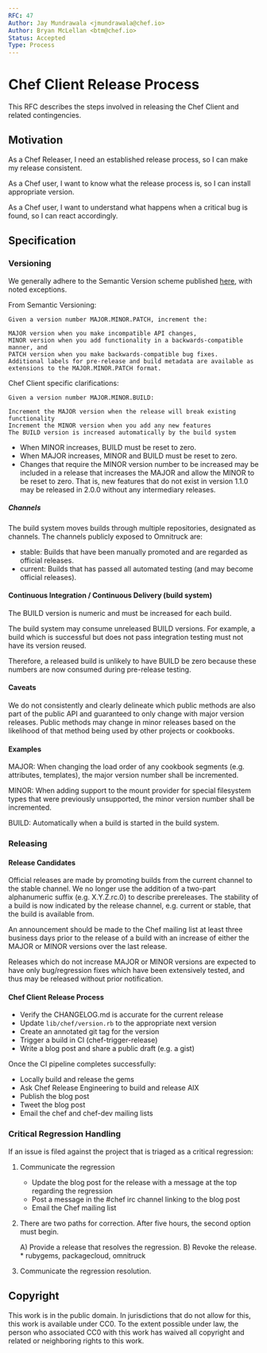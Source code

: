 ```yaml
---
RFC: 47
Author: Jay Mundrawala <jmundrawala@chef.io>
Author: Bryan McLellan <btm@chef.io>
Status: Accepted
Type: Process
---
```


# Chef Client Release Process

This RFC describes the steps involved in releasing the Chef Client and related contingencies.

## Motivation

As a Chef Releaser,
I need an established release process,
so I can make my release consistent.

As a Chef user,
I want to know what the release process is,
so I can install appropriate version.

As a Chef user,
I want to understand what happens when a critical bug is found,
so I can react accordingly.

## Specification

### Versioning

We generally adhere to the Semantic Version scheme published [here](http://semver.org/), with noted exceptions.

From Semantic Versioning:

```
Given a version number MAJOR.MINOR.PATCH, increment the:

MAJOR version when you make incompatible API changes,
MINOR version when you add functionality in a backwards-compatible manner, and
PATCH version when you make backwards-compatible bug fixes.
Additional labels for pre-release and build metadata are available as extensions to the MAJOR.MINOR.PATCH format.
```

Chef Client specific clarifications:

```
Given a version number MAJOR.MINOR.BUILD:

Increment the MAJOR version when the release will break existing functionality
Increment the MINOR version when you add any new features
The BUILD version is increased automatically by the build system
```

* When MINOR increases, BUILD must be reset to zero.
* When MAJOR increases, MINOR and BUILD must be reset to zero.
* Changes that require the MINOR version number to be increased may be included in a release that increases the MAJOR and allow the MINOR to be reset to zero. That is, new features that do not exist in version 1.1.0 may be released in 2.0.0 without any intermediary releases.

##### Channels

The build system moves builds through multiple repositories, designated as channels. The channels publicly exposed to Omnitruck are:

* stable: Builds that have been manually promoted and are regarded as official releases.
* current: Builds that has passed all automated testing (and may become official releases).

#### Continuous Integration / Continuous Delivery (build system)

The BUILD version is numeric and must be increased for each build.

The build system may consume unreleased BUILD versions. For example, a build which is successful but does not pass integration testing must not have its version reused.

Therefore, a released build is unlikely to have BUILD be zero because these numbers are now consumed during pre-release testing.

#### Caveats

We do not consistently and clearly delineate which public methods are also part of the public API and guaranteed to only change with major version releases. Public methods may change in minor releases based on the likelihood of that method being used by other projects or cookbooks.

#### Examples

MAJOR: When changing the load order of any cookbook segments (e.g. attributes, templates), the major version number shall be incremented.

MINOR: When adding support to the mount provider for special filesystem types that were previously unsupported, the minor version number shall be incremented.

BUILD: Automatically when a build is started in the build system. 

### Releasing

#### Release Candidates

Official releases are made by promoting builds from the current channel to the stable channel. We no longer use the addition of a two-part alphanumeric suffix (e.g. X.Y.Z.rc.0) to describe prereleases. The stability of a build is now indicated by the release channel, e.g. current or stable, that the build is available from.

An announcement should be made to the Chef mailing list at least three business days prior to the release of a build with an increase of either the MAJOR or MINOR versions over the last release. 

Releases which do not increase MAJOR or MINOR versions are expected to have only bug/regression fixes which have been extensively tested, and thus may be released without prior notification.

#### Chef Client Release Process

* Verify the CHANGELOG.md is accurate for the current release
* Update ```lib/chef/version.rb``` to the appropriate next version
* Create an annotated git tag for the version
* Trigger a build in CI (chef-trigger-release)
* Write a blog post and share a public draft (e.g. a gist)

Once the CI pipeline completes successfully:

* Locally build and release the gems
* Ask Chef Release Engineering to build and release AIX
* Publish the blog post
* Tweet the blog post
* Email the chef and chef-dev mailing lists

### Critical Regression Handling

If an issue is filed against the project that is triaged as a critical regression:

1) Communicate the regression
    - Update the blog post for the release with a message at the top regarding the regression
    - Post a message in the #chef irc channel linking to the blog post
    - Email the Chef mailing list

2) There are two paths for correction. After five hours, the second option must begin.

    A) Provide a release that resolves the regression.
    B) Revoke the release.
        * rubygems, packagecloud, omnitruck

3) Communicate the regression resolution.

## Copyright

This work is in the public domain. In jurisdictions that do not allow for this,
this work is available under CC0. To the extent possible under law, the person
who associated CC0 with this work has waived all copyright and related or
neighboring rights to this work.

